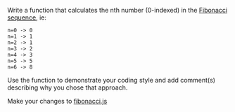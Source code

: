 Write a function that calculates the nth number (0-indexed) in the [Fibonacci sequence](https://en.wikipedia.org/wiki/Fibonacci_number), ie:

```
n=0 -> 0
n=1 -> 1
n=2 -> 1
n=3 -> 2
n=4 -> 3
n=5 -> 5
n=6 -> 8
```

Use the function to demonstrate your coding style and add comment(s) describing why you chose that approach.

Make your changes to [fibonacci.js](fibonacci.js)
